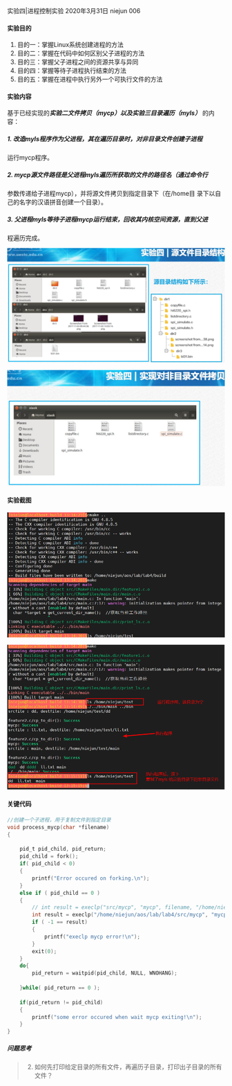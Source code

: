 实验四|进程控制实验  2020年3月31日 niejun 006

#### 实验目的

1. 目的一：掌握Linux系统创建进程的方法
2. 目的二：掌握在代码中如何区别父子进程的方法
3. 目的三：掌握父子进程之间的资源共享与异同
4. 目的四：掌握等待子进程执行结束的方法
5. 目的五：掌握在进程中执行另外一个可执行文件的方法

#### 实验内容

基于已经实现的***实验二文件拷贝（mycp）***以及***实验三目录遍历（myls）***
的内容：

##### 1. 改造myls程序作为父进程，其在遍历目录时，对非目录文件创建子进程
   运行mycp程序。
##### 2. mycp源文件路径是父进程myls遍历所获取的文件的路径名（通过命令行
   参数传递给子进程mycp），并将源文件拷贝到指定目录下（在/home目
   录下以自己的名字的汉语拼音创建一个目录）。
##### 3. 父进程myls等待子进程mycp运行结束，回收其内核空间资源，直到父进
   程遍历完成。

![实验内容](doc/lab_content1.png)

![实验内容](doc/lab_content2.png)

#### 实验截图

![实验截图](doc/feature1_1.png)

![实验截图](doc/feature1_2.png)

#### 关键代码

```c
//创建一个子进程，用于复制文件到指定目录
void process_mycp(char *filename)
{

    pid_t pid_child, pid_return;
    pid_child = fork();
    if( pid_child < 0)
    {
    	printf("Error occured on forking.\n");
    }
    else if ( pid_child == 0 )
    {
    	// int result = execlp("src/mycp", "mycp", filename, "/home/niejun/test", NULL);
    	int result = execlp("/home/niejun/aos/lab/lab4/src/mycp", "mycp", filename, "/home/niejun/test", NULL);
    	if ( -1 == result)
    	{
			printf("execlp mycp error!\n");
		}
    	exit(0);
    }
    do{
    	pid_return = waitpid(pid_child, NULL, WNOHANG);

    }while( pid_return == 0 );

    if(pid_return != pid_child)
    {
    	printf("some error occured when wait mycp exiting!\n");
    }
}
```



##### 问题思考

> 2. 如何先打印给定目录的所有文件，再遍历子目录，打印出子目录的所有文件？




